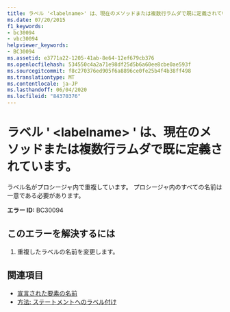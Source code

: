 ```yaml
---
title: ラベル '<labelname>' は、現在のメソッドまたは複数行ラムダで既に定義されています。
ms.date: 07/20/2015
f1_keywords:
- bc30094
- vbc30094
helpviewer_keywords:
- BC30094
ms.assetid: e3771a22-1205-41ab-8e64-12ef679cb376
ms.openlocfilehash: 534550c4a2a71e98df25d5b6a60ee8cbe0ae593f
ms.sourcegitcommit: f8c270376ed905f6a8896ce0fe25b4f4b38ff498
ms.translationtype: MT
ms.contentlocale: ja-JP
ms.lasthandoff: 06/04/2020
ms.locfileid: "84370376"
---
```

# <a name="label-labelname-is-already-defined-in-the-current-methodmultiline-lambda"></a>ラベル ' \<labelname> ' は、現在のメソッドまたは複数行ラムダで既に定義されています。
ラベル名がプロシージャ内で重複しています。 プロシージャ内のすべての名前は一意である必要があります。  
  
 **エラー ID:** BC30094  
  
## <a name="to-correct-this-error"></a>このエラーを解決するには  
  
1. 重複したラベルの名前を変更します。  
  
## <a name="see-also"></a>関連項目

- [宣言された要素の名前](../programming-guide/language-features/declared-elements/declared-element-names.md)
- [方法: ステートメントへのラベル付け](../programming-guide/program-structure/how-to-label-statements.md)
